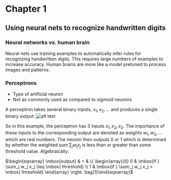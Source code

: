 # Chapter 1
## Using neural nets to recognize handwritten digits
### Neural networks vs. human brain
Neural nets use training examples to automatically infer rules for recognizing handwritten digits. This requires large numbers of examples to increase accuracy. Human brains are more like a model pretuned to process images and patterns.

### Perceptrons
- Type of artificial neuron
- Not as commonly used as compared to sigmoid neurons

A perceptron takes several binary inputs, $x_1, x_2, \ldots$ and produces a single binary output:
![alt text](http://neuralnetworksanddeeplearning.com/images/tikz0.png)

So in this example, the perceptron has 3 inputs $x_1, x_2, x_3$. The importance of these inputs to the corresponding output are denoted as weights $w_1,w_2,\ldots$ which are real numbers. The neuron then outputs 0 or 1 which is determined by whether the weighted sum $\sum_j w_j x_j$ is less than or greater than some threshold value. Algebraically:

$\begin{eqnarray}
  \mbox{output} & = & \{ \begin{array}{ll}
      0 & \mbox{if } \sum_j w_j x_j \leq \mbox{ threshold} \\
      1 & \mbox{if } \sum_j w_j x_j > \mbox{ threshold}
      \end{array} \right.
\tag{1}\end{eqnarray}$
